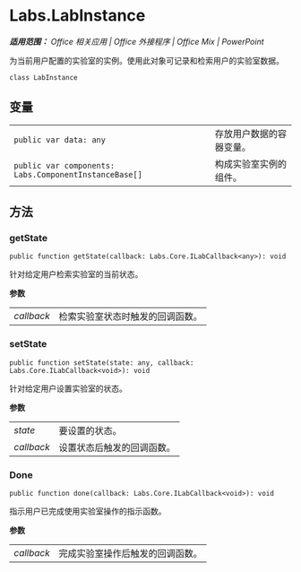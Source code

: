 
# Labs.LabInstance

 _**适用范围：** Office 相关应用 | Office 外接程序 | Office Mix | PowerPoint_

为当前用户配置的实验室的实例。使用此对象可记录和检索用户的实验室数据。

```
class LabInstance
```


## 变量


|||
|:-----|:-----|
| `public var data: any`|存放用户数据的容器变量。|
| `public var components: Labs.ComponentInstanceBase[]`|构成实验室实例的组件。|

## 方法




### getState

 `public function getState(callback: Labs.Core.ILabCallback<any>): void`

针对给定用户检索实验室的当前状态。

 **参数**


|||
|:-----|:-----|
| _callback_|检索实验室状态时触发的回调函数。|

### setState

 `public function setState(state: any, callback: Labs.Core.ILabCallback<void>): void`

针对给定用户设置实验室的状态。

 **参数**


|||
|:-----|:-----|
| _state_|要设置的状态。|
| _callback_|设置状态后触发的回调函数。|

### Done

 `public function done(callback: Labs.Core.ILabCallback<void>): void`

指示用户已完成使用实验室操作的指示函数。

 **参数**


|||
|:-----|:-----|
| _callback_|完成实验室操作后触发的回调函数。|
